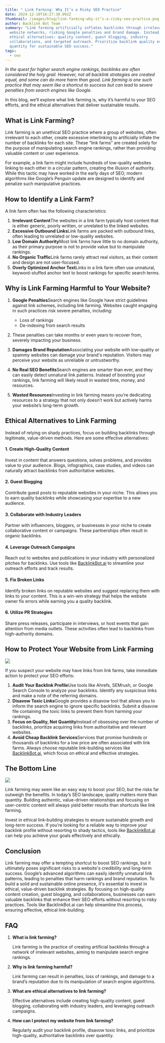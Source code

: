 ```yaml
---
title: " Link Farming: Why It’s a Risky SEO Practice"
date: 2024-12-10T16:27:30.092Z
thumbnail: /images/blog/link-farming-why-it’s-a-risky-seo-practice.png
author: Backlink Bot Team
summary: "Link farming artificially inflates backlinks through irrelevant
  website networks, risking Google penalties and brand damage. Instead, focus on
  ethical alternatives: quality content, guest blogging, industry
  collaborations, and targeted outreach. Prioritize backlink quality over
  quantity for sustainable SEO success."
tags:
  - seo
---
```

*In the quest for higher search engine rankings, backlinks are often considered the holy grail. However, not all backlink strategies are created equal, and some can do more harm than good. Link farming is one such practice that may seem like a shortcut to success but can lead to severe penalties from search engines like Google.*

In this blog, we’ll explore what link farming is, why it’s harmful to your SEO efforts, and the ethical alternatives that deliver sustainable results.

## **What is Link Farming?**

Link farming is an unethical SEO practice where a group of websites, often irrelevant to each other, create excessive interlinking to artificially inflate the number of backlinks for each site. These “link farms” are created solely for the purpose of manipulating search engine rankings, rather than providing valuable content or user experience.

For example, a link farm might include hundreds of low-quality websites linking to each other in a circular pattern, creating the illusion of authority. While this tactic may have worked in the early days of SEO, modern algorithms like Google’s Penguin update are designed to identify and penalize such manipulative practices.

## **How to Identify a Link Farm?**

A link farm often has the following characteristics:

1. **Irrelevant Content**The websites in a link farm typically host content that is either generic, poorly written, or unrelated to the linked websites.
2. **Excessive Outbound Links**Link farms are packed with outbound links, often leading to unrelated or low-quality websites.
3. **Low Domain Authority**Most link farms have little to no domain authority, as their primary purpose is not to provide value but to manipulate rankings.
4. **No Organic Traffic**Link farms rarely attract real visitors, as their content and design are not user-focused.
5. **Overly Optimized Anchor Text**Links in a link farm often use unnatural, keyword-stuffed anchor text to boost rankings for specific search terms.

## **Why is Link Farming Harmful to Your Website?**

1. **Google Penalties**Search engines like Google have strict guidelines against link schemes, including link farming. Websites caught engaging in such practices risk severe penalties, including:

   * Loss of rankings
   * De-indexing from search results
2. These penalties can take months or even years to recover from, severely impacting your business.
3. **Damages Brand Reputation**Associating your website with low-quality or spammy websites can damage your brand's reputation. Visitors may perceive your website as unreliable or untrustworthy.
4. **No Real SEO Benefits**Search engines are smarter than ever, and they can easily detect unnatural link patterns. Instead of boosting your rankings, link farming will likely result in wasted time, money, and resources.
5. **Wasted Resources**Investing in link farming means you’re dedicating resources to a strategy that not only doesn’t work but actively harms your website’s long-term growth.

## **Ethical Alternatives to Link Farming**

Instead of relying on shady practices, focus on building backlinks through legitimate, value-driven methods. Here are some effective alternatives:

#### **1. Create High-Quality Content**

Invest in content that answers questions, solves problems, and provides value to your audience. Blogs, infographics, case studies, and videos can naturally attract backlinks from authoritative websites.

#### **2. Guest Blogging**

Contribute guest posts to reputable websites in your niche. This allows you to earn quality backlinks while showcasing your expertise to a new audience.

#### **3. Collaborate with Industry Leaders**

Partner with influencers, bloggers, or businesses in your niche to create collaborative content or campaigns. These partnerships often result in organic backlinks.

#### **4. Leverage Outreach Campaigns**

Reach out to websites and publications in your industry with personalized pitches for backlinks. Use tools like [BacklinkBot.ai](https://backlinkbot.ai/) to streamline your outreach efforts and track results.

#### **5. Fix Broken Links**

Identify broken links on reputable websites and suggest replacing them with links to your content. This is a win-win strategy that helps the website owner fix errors while earning you a quality backlink.

#### **6. Utilize PR Strategies**

Share press releases, participate in interviews, or host events that gain attention from media outlets. These activities often lead to backlinks from high-authority domains.

## **How to Protect Your Website from Link Farming**

![](https://framerusercontent.com/images/4eynbN4Nfu9ta5MgDmZ7AqEgWjQ.jpg)

If you suspect your website may have links from link farms, take immediate action to protect your SEO efforts:

1. **Audit Your Backlink Profile**Use tools like Ahrefs, SEMrush, or Google Search Console to analyze your backlinks. Identify any suspicious links and make a note of the referring domains.
2. **Disavow Toxic Links**Google provides a disavow tool that allows you to inform the search engine to ignore specific backlinks. Submit a disavow file containing the toxic links to prevent them from harming your rankings.
3. **Focus on Quality, Not Quantity**Instead of obsessing over the number of backlinks, prioritize acquiring links from authoritative and relevant websites.
4. **Avoid Cheap Backlink Services**Services that promise hundreds or thousands of backlinks for a low price are often associated with link farms. Always choose reputable link-building services like [BacklinkBot.ai](https://backlinkbot.ai/), which focus on ethical and effective strategies.

## **The Bottom Line**

![](https://framerusercontent.com/images/tuwqQdPJCeGFMDt02IcimsGHo.jpg)

Link farming may seem like an easy way to boost your SEO, but the risks far outweigh the benefits. In today’s SEO landscape, quality matters more than quantity. Building authentic, value-driven relationships and focusing on user-centric content will always yield better results than shortcuts like link farming.

Invest in ethical link-building strategies to ensure sustainable growth and long-term success. If you’re looking for a reliable way to improve your backlink profile without resorting to shady tactics, tools like [BacklinkBot.ai](https://backlinkbot.ai/) can help you achieve your goals effectively and ethically.

## **Conclusion**

Link farming may offer a tempting shortcut to boost SEO rankings, but it ultimately poses significant risks to a website's credibility and long-term success. Google’s advanced algorithms can easily identify unnatural link patterns, leading to penalties that harm rankings and brand reputation. To build a solid and sustainable online presence, it's essential to invest in ethical, value-driven backlink strategies. By focusing on high-quality content creation, guest blogging, and collaborations, businesses can earn valuable backlinks that enhance their SEO efforts without resorting to risky practices. Tools like BacklinkBot.ai can help streamline this process, ensuring effective, ethical link-building.

## **FAQ**

1. **What is link farming?**

   Link farming is the practice of creating artificial backlinks through a network of irrelevant websites, aiming to manipulate search engine rankings.
2. **Why is link farming harmful?**

   Link farming can result in penalties, loss of rankings, and damage to a brand’s reputation due to its manipulation of search engine algorithms.
3. **What are ethical alternatives to link farming?**

   Effective alternatives include creating high-quality content, guest blogging, collaborating with industry leaders, and leveraging outreach campaigns.
4. **How can I protect my website from link farming?**

   Regularly audit your backlink profile, disavow toxic links, and prioritize high-quality, authoritative backlinks over quantity.